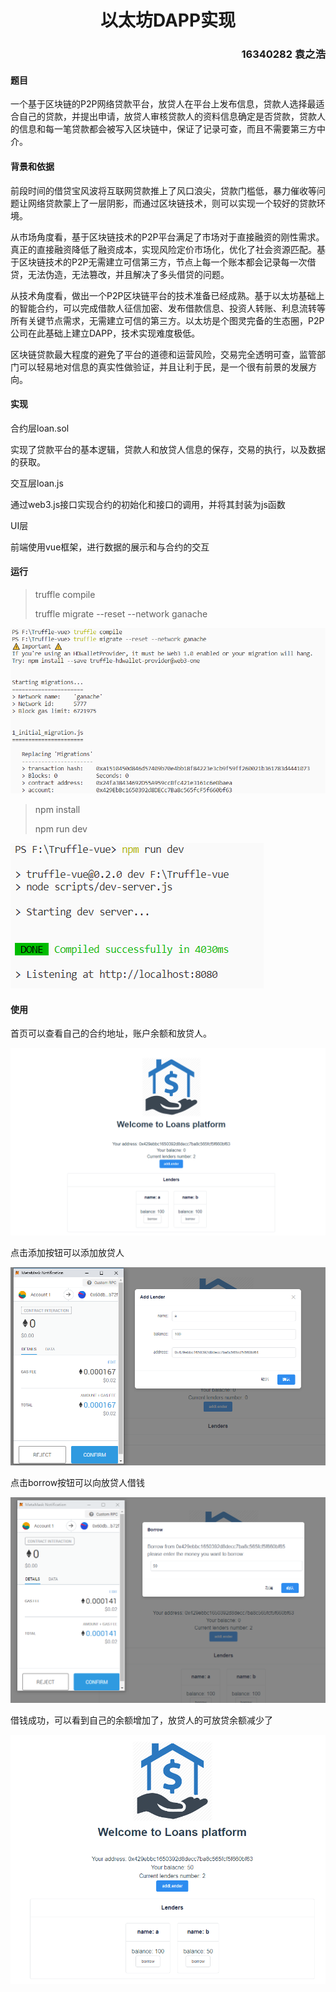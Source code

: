 <h1 align="center">以太坊DAPP实现</h1>

<h3 align="right">16340282 袁之浩</h3>

#### 题目

一个基于区块链的P2P网络贷款平台，放贷人在平台上发布信息，贷款人选择最适合自己的贷款，并提出申请，放贷人审核贷款人的资料信息确定是否贷款，贷款人的信息和每一笔贷款都会被写入区块链中，保证了记录可查，而且不需要第三方中介。

#### 背景和依据

前段时间的借贷宝风波将互联网贷款推上了风口浪尖，贷款门槛低，暴力催收等问题让网络贷款蒙上了一层阴影，而通过区块链技术，则可以实现一个较好的贷款环境。

从市场角度看，基于区块链技术的P2P平台满足了市场对于直接融资的刚性需求。真正的直接融资降低了融资成本，实现风险定价市场化，优化了社会资源匹配。基于区块链技术的P2P无需建立可信第三方，节点上每一个账本都会记录每一次借贷，无法伪造，无法篡改，并且解决了多头借贷的问题。

从技术角度看，做出一个P2P区块链平台的技术准备已经成熟。基于以太坊基础上的智能合约，可以完成借款人征信加密、发布借款信息、投资人转账、利息流转等所有关键节点需求，无需建立可信的第三方。以太坊是个图灵完备的生态圈，P2P公司在此基础上建立DAPP，技术实现难度极低。

区块链贷款最大程度的避免了平台的道德和运营风险，交易完全透明可查，监管部门可以轻易地对信息的真实性做验证，并且让利于民，是一个很有前景的发展方向。

#### 实现

合约层loan.sol

实现了贷款平台的基本逻辑，贷款人和放贷人信息的保存，交易的执行，以及数据的获取。

交互层loan.js

通过web3.js接口实现合约的初始化和接口的调用，并将其封装为js函数

UI层

前端使用vue框架，进行数据的展示和与合约的交互

#### 运行

> truffle compile
>
> truffle migrate --reset --network ganache

![1545828831170](https://github.com/CurryYuan/Truffle-vue/blob/master/pictures/1545828831170.png?raw=true)

> npm install
>
> npm run dev

![1545828902521](https://github.com/CurryYuan/Truffle-vue/blob/master/pictures/1545828902521.png?raw=true)

#### 使用

首页可以查看自己的合约地址，账户余额和放贷人。

![1545829840760](https://github.com/CurryYuan/Truffle-vue/blob/master/pictures/1545829840760.png?raw=true)

点击添加按钮可以添加放贷人

![1545829689511](https://github.com/CurryYuan/Truffle-vue/blob/master/pictures/1545829689511.png?raw=true)

点击borrow按钮可以向放贷人借钱

![1545829907831](https://github.com/CurryYuan/Truffle-vue/blob/master/pictures/1545829907831.png?raw=true)

借钱成功，可以看到自己的余额增加了，放贷人的可放贷余额减少了

![1545829970787](https://github.com/CurryYuan/Truffle-vue/blob/master/pictures/1545829970787.png?raw=true)

